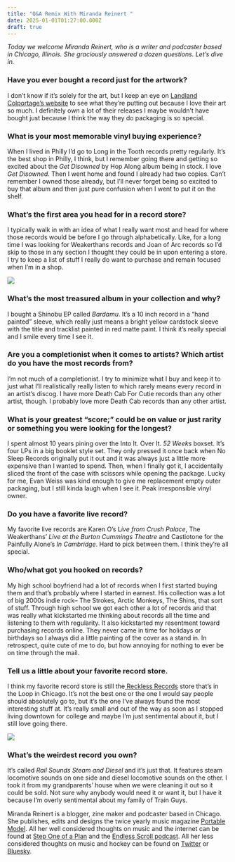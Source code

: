 ```yaml
---
title: "Q&A Remix With Miranda Reinert "
date: 2025-01-01T01:27:00.000Z
draft: true
---
```

*Today we welcome Miranda Reinert, who is a writer and podcaster based in Chicago, Illinois. She graciously answered a dozen questions. Let’s dive in.*

### Have you ever bought a record just for the artwork? 

I don’t know if it’s solely for the art, but I keep an eye on [Landland Colportage’s website](https://landland.bigcartel.com/category/5-our-record-label) to see what they’re putting out because I love their art so much. I definitely own a lot of their releases I maybe wouldn’t have bought just because I think the way they do packaging is so special. 

### What is your most memorable vinyl buying experience?

When I lived in Philly I’d go to Long in the Tooth records pretty regularly. It’s the best shop in Philly, I think, but I remember going there and getting so excited about the *Get Disowned* by Hop Along album being in stock. I love *Get Disowned*. Then I went home and found I already had two copies. Can’t remember I owned those already, but I’ll never forget being so excited to buy that album and then just pure confusion when I went to put it on the shelf.

### What’s the first area you head for in a record store?

I typically walk in with an idea of what I really want most and head for where those records would be before I go through alphabetically. Like, for a long time I was looking for Weakerthans records and Joan of Arc records so I’d skip to those in any section I thought they could be in upon entering a store. I try to keep a list of stuff I really do want to purchase and remain focused when I’m in a shop.

![](/images/upload/img_9762-2-.jpg)

### What’s the most treasured album in your collection and why? 

I bought a Shinobu EP called *Bardamu*. It’s a 10 inch record in a “hand painted” sleeve, which really just means a bright yellow cardstock sleeve with the title and tracklist painted in red matte paint. I think it’s really special and I smile every time I see it. 

### Are you a completionist when it comes to artists? Which artist do you have the most records from?

I’m not much of a completionist. I try to minimize what I buy and keep it to just what I’ll realistically really listen to which rarely means every record in an artist’s discog. I have more Death Cab For Cutie records than any other artist, though. I probably love more Death Cab records than any other artist.

### What is your greatest “score;” could be on value or just rarity or something you were looking for the longest?

I spent almost 10 years pining over the Into It. Over It. *52 Weeks* boxset. It’s four LPs in a big booklet style set. They only pressed it once back when No Sleep Records originally put it out and it was always just a little more expensive than I wanted to spend. Then, when I finally got it, I accidentally sliced the front of the case with scissors while opening the package. Lucky for me, Evan Weiss was kind enough to give me replacement empty outer packaging, but I still kinda laugh when I see it. Peak irresponsible vinyl owner. 

### Do you have a favorite live record?

My favorite live records are Karen O’s L*ive from Crush Palace*, The Weakerthans’ *Live at the Burton Cummings Theatre* and Castiotone for the Painfully Alone’s *In Cambridge*. Hard to pick between them. I think they’re all special.

### Who/what got you hooked on records?

My high school boyfriend had a lot of records when I first started buying them and that’s probably where I started in earnest. His collection was a lot of big 2000s indie rock– The Strokes, Arctic Monkeys, The Shins, that sort of stuff. Through high school we got each other a lot of records and that was really what kickstarted me thinking about records all the time and listening to them with regularity. It also kickstarted my resentment toward purchasing records online. They never came in time for holidays or birthdays so I always did a little painting of the cover as a stand in. In retrospect, quite cute of me to do, but how annoying for nothing to ever be on time through the mail.

### Tell us a little about your favorite record store.

I think my favorite record store is still the[ Reckless Records](https://www.reckless.com/) store that’s in the Loop in Chicago. It’s not the best one or the one I would say people should absolutely go to, but it’s the one I’ve always found the most interesting stuff at. It’s really small and out of the way as soon as I stopped living downtown for college and maybe I’m just sentimental about it, but I still love going there.

![](/images/upload/miranda.png)

### What’s the weirdest record you own?

It’s called *Rail Sounds Steam and Diesel* and it’s just that. It features steam locomotive sounds on one side and diesel locomotive sounds on the other. I took it from my grandparents’ house when we were cleaning it out so it could be sold. Not sure why anybody would need it or want it, but I have it because I’m overly sentimental about my family of Train Guys.

Miranda Reinert is a blogger, zine maker and podcaster based in Chicago. She publishes, edits and designs the twice yearly music magazine [Portable Model](https://www.twoflatpress.com/shop). All her well considered thoughts on music and the internet can be found at [Step One of a Plan](https://www.aplan.fyi/) and the [Endless Scroll podcast](https://podcasts.apple.com/us/podcast/endless-scroll/id1451338059). All her less considered thoughts on music and hockey can be found on [Twitter](https://x.com/mirandareinert) or [Bluesky](https://bsky.app/profile/mirandareinert.bsky.social).
